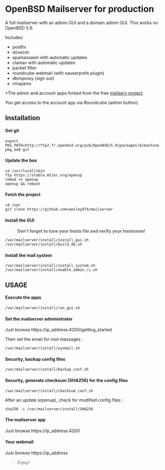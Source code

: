 # OpenBSD Mailserver for production

A full mailserver with an admin GUI and a domain admin GUI.
This works on OpenBSD 5.9.

Includes:

- postfix
- dovecot
- spamassasin with automatic updates
- clamav with automatic updates
- packet filter
- roundcube webmail (with sauserprefs plugin)
- dkimproxy (sign out)
- rmspams 

*The admin and account apps forked from the free [mailserv project](https://github.com/mailserv/mailserv).

You get access to the account app via Roundcube (admin button).

## Installation

#### Get git

    export PKG_PATH=http://ftp2.fr.openbsd.org/pub/OpenBSD/5.9/packages/$(machine)/
    pkg_add git

#### Update the box

    cd /usr/local/sbin
    ftp https://stable.mtier.org/openup
    chmod +x openup
    openup && reboot
    
#### Fetch the project

    cd /var
    git clone https://github.com/wesley974/mailserver
    
#### Install the GUI

>**Don't forget to tune your hosts file and verify your hostname!**

    /var/mailserver/install/install_gui.sh
    /var/mailserver/install/build_db.sh

#### Install the mail system

    /var/mailserver/install/install_system.sh 
    /var/mailserver/install/enable_admin_rc.sh

## USAGE

#### Execute the apps

    /var/mailserver/install/run_gui.sh

#### Set the mailserver administrator

Just browse https://ip_address:4200/getting_started

Then set the email for root messages :

    /var/mailserver/install/sysmail.sh

#### Security, backup config files
	
    /var/mailserver/install/backup_conf.sh

#### Security, generate checksum (SHA256) for the config files

    /var/mailserver/install/checksum_conf.sh
    
After an update (openup), check for modified config files :

    sha256 -c /var/mailserver/install/SHA256

#### The mailserver app

Just browse https://ip_address:4200

#### Your webmail

Just browse https://ip_address

>*Enjoy!*
